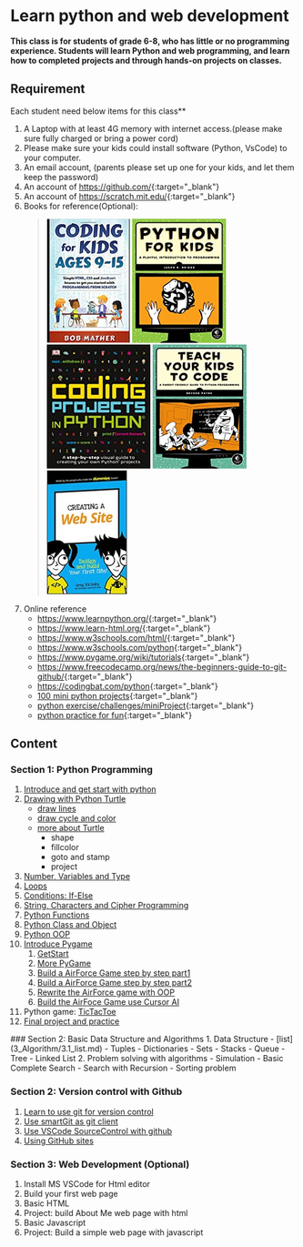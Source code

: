 # Learn python and web development

**This class is for students of grade 6-8, who has little or no programming experience.
Students will learn Python and web programming, and learn how to completed projects and through hands-on projects on classes.**


## Requirement

 Each student need  below items for this class**

1. A Laptop with at least 4G memory with internet access.(please make sure fully charged or bring a power cord)
2. Please make sure your kids could install software (Python, VsCode) to your computer.
3. An email account, (parents please set up one for your kids, and let them keep the password)
4. An account of <https://github.com/>{:target="_blank"}
5. An account of <https://scratch.mit.edu/>{:target="_blank"}
6. Books for reference(Optional):
   > ![](../images/Coding_for_kids_.jpg) ![](../images/image4.png) ![](../images/image1.png) ![](../images/image8.png)   ![](../images/CreatingAWebSite.jpg)
7. Online reference
   - <https://www.learnpython.org/>{:target="_blank"}
   - <https://www.learn-html.org/>{:target="_blank"}
   - <https://www.w3schools.com/html/>{:target="_blank"}
   - <https://www.w3schools.com/python>{:target="_blank"}
   - <https://www.pygame.org/wiki/tutorials>{:target="_blank"}
   - <https://www.freecodecamp.org/news/the-beginners-guide-to-git-github/>{:target="_blank"}
   - <https://codingbat.com/python>{:target="_blank"}
   - [100 mini python projects](https://github.com/Python-World/python-mini-projects){:target="_blank"}
   - [python exercise/challenges/miniProject](https://www.w3resource.com/python-exercises/){:target="_blank"}
   - [python practice for fun](https://edabit.com/challenges/python3){:target="_blank"}

## Content

### Section 1: Python Programming

1. [Introduce and get start with python](2_LearnPython/01.GetStartWithPython.md)
2. [Drawing with Python Turtle](./2_LearnPython/02.1_DrawingWithPythonTurtle.md)
   - [draw lines](./2_LearnPython/02.1_DrawingWithPythonTurtle.md)
   - [draw cycle and color](./2_LearnPython/02.2_Turtle_DrawCycleAndColor.md)
   - [more about Turtle](./2_LearnPython/02.4_Turtle_more.md)
     - shape
     - fillcolor
     - goto and stamp
     - project
3. [Number, Variables and Type](2_LearnPython/03.Number_and_Variables.md)
4. [Loops](2_LearnPython/04.Loop.md)
5. [Conditions: If-Else](./2_LearnPython/05_If_Else.md)
6. [String, Characters and Cipher Programming](2_LearnPython/06.StringAndCharacter.md)
7. [Python Functions](2_LearnPython/07.Functions.md)
8. [Python Class and Object](./2_LearnPython/08_Python_Class_and_Object.md)
9. [Python OOP](./2_LearnPython/09.PythonOOP.md)
10. [Introduce Pygame](./2_LearnPython/10.1.PyGame01.md)
    1. [GetStart](./2_LearnPython/10.1.PyGame01.md)
    2. [More PyGame](./2_LearnPython/10.2.PyGame02.md)
    3. [Build a AirForce Game step by step part1](2_LearnPython/10.3.PyGameStepByStep-1.md)
    4. [Build a AirForce Game step by step part2](2_LearnPython/10.4.PyGameStepByStep-2.md)
    5. [Rewrite the AirForce game with OOP](https://stoneskin.github.io/AirForce/#part2-rewrite-the-game-with-oop)
    6. [Build the AirFoce Game use Cursor AI](https://stoneskin.github.io/AirForce/CursorExample/)
11. Python game: [TicTacToe](./2_LearnPython/11.TicTacToe.md)
12. [Final project and practice](2_LearnPython/12.FinalProject.md)

<!-->
### Section 2: Basic Data Structure and Algorithms

1. Data Structure
   - [list](3_Algorithm/3.1_list.md)
   - Tuples
   - Dictionaries
   - Sets
   - Stacks
   - Queue
   - Tree
   - Linked List
2. Problem solving with algorithms
   - Simulation
   - Basic Complete Search
   - Search with Recursion
   - Sorting problem
</-->

### Section 2: Version control with Github

1. [Learn to use git for version control](../Tools/Git.01-LearnToUseGitForVersionControl.md)
2. [Use smartGit as git client](../Tools/Git.02-UserSmartGitAsGitClient.md)
3. [Use VSCode SourceControl with github](./4_Github/4.1_GithubAndVSCode.md)
4. [Using GitHub sites](../Tools/Git.03-UseGitHubSite.md)

<!--### Section 3: Project Planing Practice

- [Project: Plan and build your own Project with scratch](0_projectPlan/index.md)
</-->

### Section 3: Web Development (Optional)

1. Install MS VSCode for Html editor
2. Build your first web page
3. Basic HTML
4. Project: build About Me web page with html
5. Basic Javascript
6. Project: Build a simple web page with javascript
